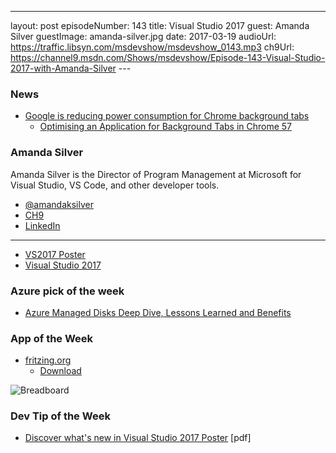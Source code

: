---
layout: post
episodeNumber: 143
title: Visual Studio 2017
guest: Amanda Silver
guestImage: amanda-silver.jpg
date: 2017-03-19
audioUrl: https://traffic.libsyn.com/msdevshow/msdevshow_0143.mp3
ch9Url: https://channel9.msdn.com/Shows/msdevshow/Episode-143-Visual-Studio-2017-with-Amanda-Silver
--- 

### News

 - [Google is reducing power consumption for Chrome background tabs](https://www.thurrott.com/thurrott-now/03-14-2017/#106867)
   - [Optimising an Application for Background Tabs in Chrome 57](https://developers.google.com/web/updates/2017/03/background_tabs)

### Amanda Silver

Amanda Silver is the Director of Program Management at Microsoft for Visual Studio, VS Code, and other developer tools.

 - [@amandaksilver](https://twitter.com/amandaksilver)
 - [CH9](https://channel9.msdn.com/Events/Speakers/amanda-silver)
 - [LinkedIn](https://www.linkedin.com/in/amanda-silver-a155701/)

--------------------------------------------

 - [VS2017 Poster](https://aka.ms/wr3gsb)
 - [Visual Studio 2017](https://www.visualstudio.com/en-us/news/releasenotes/vs2017-relnotes)

### Azure pick of the week

 - [Azure Managed Disks Deep Dive, Lessons Learned and Benefits](https://blogs.msdn.microsoft.com/igorpag/2017/03/14/azure-managed-disks-deep-dive-lessons-learned-and-benefits/)

### App of the Week

 - [fritzing.org](http://fritzing.org/)
   - [Download](http://fritzing.org/download/)

![Breadboard](breadboard.jpg)

### Dev Tip of the Week

 - [Discover what's new in Visual Studio 2017 Poster](https://vs2017poster.azurewebsites.net/) \[pdf\]
